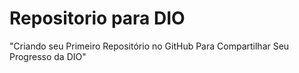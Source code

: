 # Repositorio para DIO
"Criando seu Primeiro Repositório no GitHub Para Compartilhar Seu Progresso da DIO"
